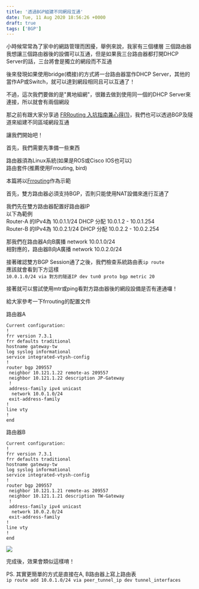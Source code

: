 ```yaml
---
title: '透過BGP組建不同網段互通'
date: Tue, 11 Aug 2020 18:56:26 +0000
draft: true
tags: ['BGP']
---
```


小時候常常為了家中的網路管理而困擾，舉例來說，我家有三個樓層 三個路由器  
我想讓三個路由器後的設備可以互通，但是如果我三台路由器都打開DHCP Server的話，三台將會是獨立的網段而不互通

後來發現如果使用bridge(橋接)的方式將一台路由器當作DHCP Server，其他的當作AP或Switch，就可以達到網段相同且可以互通了！

不過，這次我們要做的是"異地組網"，很難去做到使用同一個的DHCP Server來連接，所以就會有兩個網段

那之前有跟大家分享過 [FRRouting 入坑指南兼心得(1)](https://blog.steveyi.net/frrouting-install/)，我們也可以透過BGP及隧道來組建不同區域網段互通

讓我們開始吧！

首先，我們需要先準備一些東西

路由器須為Linux系統(如果是ROS或Cisco IOS也可以)  
路由套件(推薦使用Frrouting, bird)

本篇將以[Frrouting](https://frrouting.org/)作為示範

首先，雙方路由器必須支持BGP，否則只能使用NAT設備來進行互通了

我們先在雙方路由器配置好路由器IP  
以下為範例  
Router-A 的IPv4為 10.0.1.1/24 DHCP 分配 10.0.1.2 - 10.0.1.254  
Router-B 的IPv4為 10.0.2.1/24 DHCP 分配 10.0.2.2 - 10.0.2.254

那我們在路由器A向B廣播 network 10.0.1.0/24  
相對應的，路由器B向A廣播 network 10.0.2.0/24

接著確認雙方BGP Session通了之後，我們檢查系統路由表`ip route`  
應該就會看到下方這樣  
`10.0.1.0/24 via 對方的隧道IP dev tun0 proto bgp metric 20 `

接著就可以嘗試使用mtr或ping看對方路由器後的網段設備是否有連通囉！

給大家參考一下frrouting的配置文件

路由器A

```
Current configuration:
!
frr version 7.3.1
frr defaults traditional
hostname gateway-tw
log syslog informational
service integrated-vtysh-config
!
router bgp 209557
 neighbor 10.121.1.22 remote-as 209557
 neighbor 10.121.1.22 description JP-Gateway
 !
 address-family ipv4 unicast
  network 10.0.1.0/24
 exit-address-family
!
line vty
!
end
```

路由器B

```
Current configuration:
!
frr version 7.3.1
frr defaults traditional
hostname gateway-tw
log syslog informational
service integrated-vtysh-config
!
router bgp 209557
 neighbor 10.121.1.21 remote-as 209557
 neighbor 10.121.1.21 description TW-Gateway
 !
 address-family ipv4 unicast
  network 10.0.2.0/24
 exit-address-family
!
line vty
!
end
```

![](https://static.yiy.tw/media/blog/2020081118552052.png)

完成後，效果會類似這樣唷！

PS. 其實更簡單的方式是直接在A, B路由器上寫上路由表  
`ip route add 10.0.1.0/24 via peer_tunnel_ip dev tunnel_interfaces`